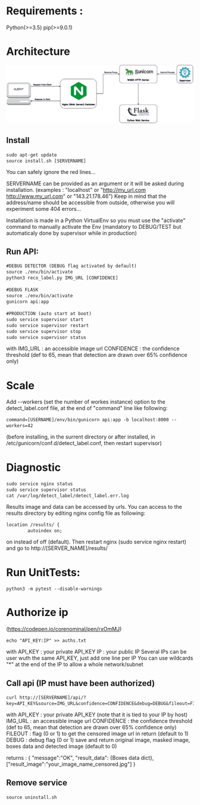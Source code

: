# Requirements : 
Python(>=3.5) 
pip(>=9.0.1)

# Architecture
![](arch.png)

## Install
```
sudo apt-get update
source install.sh [SERVERNAME]
```
You can safely ignore the red lines...

SERVERNAME can be provided as an argument or it will be asked during installation.
(examples : "localhost" or "http://my_url.com http://www.my_url.com" or "143.21.178.46")
Keep in mind that the address/name should be accessible from outside, otherwise you will experiment some 404 errors...

Installation is made in a Python VirtualEnv so you must use the "activate" command to manually activate the Env 
(mandatory to DEBUG/TEST but automaticaly done by supervisor while in production)

## Run API:
```
#DEBUG DETECTOR (DEBUG flag activated by default)
source ./env/bin/activate
python3 reco_label.py IMG_URL [CONFIDENCE]

#DEBUG FLASK
source ./env/bin/activate
gunicorn api:app

#PRODUCTION (auto start at boot)
sudo service supervisor start
sudo service supervisor restart
sudo service supervisor stop
sudo service supervisor status
```
with 	IMG_URL		: an accessible image url
	CONFIDENCE 	: the confidence threshold (def to 65, mean that detection are drawn over 65% confidence only)

# Scale
Add --workers (set the number of workes instance) option to the detect_label.conf file, at the end of "command" line like following:
```
command=[USERNAME]/env/bin/gunicorn api:app -b localhost:8000 --workers=42
```
(before installing, in the surrent directory or after installed, in /etc/gunicorn/conf.d/detect_label.conf, then restart supervisor)

# Diagnostic
```
sudo service nginx status
sudo service supervisor status
cat /var/log/detect_label/detect_label.err.log
```

Results image and data can be accessed by urls.
You can access to the results directory by editing nginx config file as following:
```
location /results/ {
        autoindex on; 
```
on instead of off (default).
Then restart nginx (sudo service nginx restart) and go to http://[SERVER_NAME]/results/

# Run UnitTests:
```
python3 -m pytest --disable-warnings
```

# Authorize ip
(https://codepen.io/corenominal/pen/rxOmMJ)
```
echo "API_KEY:IP" >> auths.txt
```
with 	API_KEY 	: your private API_KEY
	IP		: your public IP
Several IPs can be user wuth the same API_KEY, just add one line per IP
You can use wildcards "*" at the end of the IP to allow a whole network/subnet


## Call api (IP must have been authorized)
```
curl http://[SERVERNAME]/api/?key=API_KEY&source=IMG_URL&confidence=CONFIDENCE&debug=DEBUG&fileout=FILEOUT
```
with 	API_KEY 	: your private API_KEY (note that it is tied to your IP by host)
	IMG_URL		: an accessible image url
	CONFIDENCE 	: the confidence threshold (def to 65, mean that detection are drawn over 65% confidence only)
	FILEOUT		: flag (0 or 1) to get the censored image url in return (default to 1)
	DEBUG		: debug flag (0 or 1) save and return original image, masked image, boxes data and detected image (default to 0)

returns : {	"message":"OK",
		"result_data": {Boxes data dict},
		["result_image":"your_image_name_censored.jpg"] }

## Remove service
```
source uninstall.sh
```
